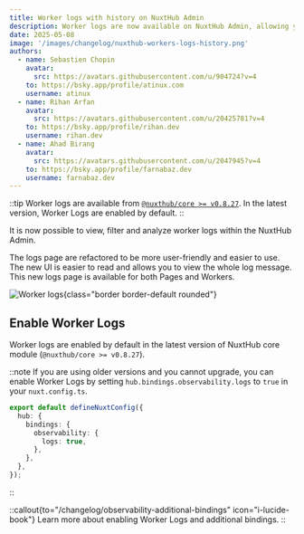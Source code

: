 ```yaml
---
title: Worker logs with history on NuxtHub Admin
description: Worker logs are now available on NuxtHub Admin, allowing you to filter and analyze historical logs from your deployed Nuxt App.
date: 2025-05-08
image: '/images/changelog/nuxthub-workers-logs-history.png'
authors:
  - name: Sebastien Chopin
    avatar:
      src: https://avatars.githubusercontent.com/u/904724?v=4
    to: https://bsky.app/profile/atinux.com
    username: atinux
  - name: Rihan Arfan
    avatar:
      src: https://avatars.githubusercontent.com/u/20425781?v=4
    to: https://bsky.app/profile/rihan.dev
    username: rihan.dev
  - name: Ahad Birang
    avatar:
      src: https://avatars.githubusercontent.com/u/2047945?v=4
    to: https://bsky.app/profile/farnabaz.dev
    username: farnabaz.dev
---
```


::tip
Worker logs are available from [`@nuxthub/core >= v0.8.27`](https://github.com/nuxt-hub/core/releases/tag/v0.8.27). In the latest version, Worker Logs are enabled by default.
::

It is now possible to view, filter and analyze worker logs within the NuxtHub Admin.

The logs page are refactored to be more user-friendly and easier to use. The new UI is easier to read and allows you to view the whole log message. This new logs page is available for both Pages and Workers.

![Worker logs](/images/changelog/worker-logs-admin.png){class="border border-default rounded"}

## Enable Worker Logs

Worker logs are enabled by default in the latest version of NuxtHub core module (`@nuxthub/core >= v0.8.27`).


::note
If you are using older versions and you cannot upgrade, you can enable Worker Logs by setting `hub.bindings.observability.logs` to `true` in your `nuxt.config.ts`.

```ts
export default defineNuxtConfig({
  hub: {
    bindings: {
      observability: {
        logs: true,
      },
    },
  },
});
```
::

::callout{to="/changelog/observability-additional-bindings" icon="i-lucide-book"}
Learn more about enabling Worker Logs and additional bindings.
::
